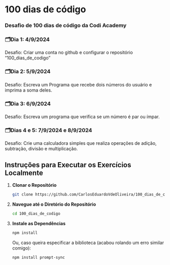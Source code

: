 # 100 dias de código
### Desafio de 100 dias de código da Codi Academy

### 🗂️Dia 1: 4/9/2024
Desafio: Criar uma conta no github e configurar o repositório “100_dias_de_codigo”

### 🗂️Dia 2: 5/9/2024

Desafio: Escreva um Programa que recebe dois números do usuário e imprima a soma deles.


### 🗂️Dia 3: 6/9/2024

Desafio: Escreva um programa que verifica se um número é par ou ímpar.



### 🗂️Dias 4 e 5: 7/9/2024 e 8/9/2024

Desafio: Crie uma calculadora simples que realiza operações de adição, subtração, divisão e multiplicação.

## Instruções para Executar os Exercícios Localmente

1. **Clonar o Repositório**
   ```bash
   git clone https://github.com/CarlosEduardoVdeOliveira/100_dias_de_codigo.git
   ```

 2. **Navegue até o Diretório do Repositório**
    ```bash
    cd 100_dias_de_codigo
    ```

 3. **Instale as Dependências**
    ```bash
    npm install
    ``` 
    Ou, caso queira especificar a biblioteca (acabou rolando um erro similar comigo):
    ```bash
    npm install prompt-sync
    ```
